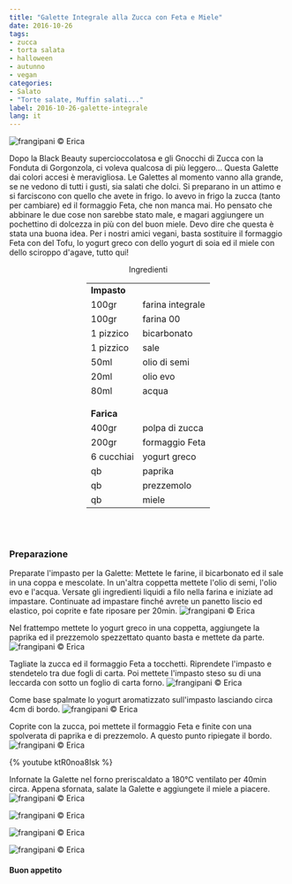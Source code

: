 ```yaml
---
title: "Galette Integrale alla Zucca con Feta e Miele"
date: 2016-10-26
tags:
- zucca
- torta salata
- halloween
- autunno
- vegan
categories:
- Salato
- "Torte salate, Muffin salati..."
label: 2016-10-26-galette-integrale
lang: it
---
```

![](../2016-10-26-galette-integrale-alla-zucca-con-feta-e-miele/header.jpg "frangipani © Erica")

Dopo la Black Beauty supercioccolatosa e gli Gnocchi di Zucca con la Fonduta di Gorgonzola, ci voleva qualcosa di più leggero... Questa Galette dai colori accesi è meravigliosa. Le Galettes al momento vanno alla grande, se ne vedono di tutti i gusti, sia salati che dolci. Si preparano in un attimo e si farciscono con quello che avete in frigo. Io avevo in frigo la zucca (tanto per cambiare) ed il formaggio Feta, che non manca mai. Ho pensato che abbinare le due cose non sarebbe stato male, e magari aggiungere un pochettino di dolcezza in più con del buon miele. Devo dire che questa è stata una buona idea. Per i nostri amici vegani, basta sostituire il formaggio Feta con del Tofu, lo yogurt greco con dello yogurt di soia ed il miele con dello sciroppo d'agave, tutto qui! 

<div id="wrapper" style="text-align: center">
  <div id="yourdiv" style="display: inline-block;">
    <div class="ingredients">
      <div class="ingredients-title">Ingredienti</div>
      <table>
        <tbody>
          <tr>
            <td colspan="2"><b>Impasto</b></td>
          </tr>
          <tr>
            <td>100gr</td>
            <td>farina integrale</td>
          </tr>
          <tr>
            <td>100gr</td>
            <td>farina 00</td>
          </tr>
          <tr>
            <td>1 pizzico</td>
            <td>bicarbonato</td>
          </tr>
          <tr>
            <td>1 pizzico</td>
            <td>sale</td>
          </tr>
          <tr>
            <td>50ml</td>
            <td>olio di semi</td>
          </tr>
          <tr>
            <td>20ml</td>
            <td>olio evo</td>
          </tr>
          <tr>
            <td>80ml</td>
            <td>acqua</td>
          </tr>
          <tr style="height: 15px;"></tr>
          <tr>          
            <td colspan="2"><b>Farica</b></td>
          </tr>
          <tr>
            <td>400gr</td>
            <td>polpa di zucca</td>
          </tr>
          <tr>
            <td>200gr</td>
            <td>formaggio Feta</td>
          </tr>
          <tr>
            <td>6 cucchiai</td>
            <td>yogurt greco</td>
          </tr>
          <tr>
            <td>qb</td>
            <td>paprika</td>
          </tr>
          <tr>
            <td>qb</td>
            <td>prezzemolo</td>
          </tr>
          <tr>
            <td>qb</td>
            <td>miele</td>
          </tr>
        </tbody>
      </table>
      <br></br>
    </div>
  </div>
</div>


<h3>
  <font color="grey">
    <i class="fa-solid fa-gears"></i>
  </font> Preparazione
</h3>

Preparate l'impasto per la Galette: Mettete le farine, il bicarbonato ed il sale in una coppa e mescolate. In un'altra coppetta mettete l'olio di semi, l'olio evo e l'acqua. Versate gli ingredienti liquidi a filo nella farina e iniziate ad impastare. Continuate ad impastare finché avrete un panetto liscio ed elastico, poi coprite e fate riposare per 20min.
![](../2016-10-26-galette-integrale-alla-zucca-con-feta-e-miele/impasto.jpg "frangipani © Erica")

Nel frattempo mettete lo yogurt greco in una coppetta, aggiungete la paprika ed il prezzemolo spezzettato quanto basta e mettete da parte.
![](../2016-10-26-galette-integrale-alla-zucca-con-feta-e-miele/yogurt.jpg "frangipani © Erica")

Tagliate la zucca ed il formaggio Feta a tocchetti. Riprendete l'impasto e stendetelo tra due fogli di carta. Poi mettete l'impasto steso su di una leccarda con sotto un foglio di carta forno.
![](../2016-10-26-galette-integrale-alla-zucca-con-feta-e-miele/impastosteso.jpg "frangipani © Erica")

Come base spalmate lo yogurt aromatizzato sull'impasto lasciando circa 4cm di bordo.
![](../2016-10-26-galette-integrale-alla-zucca-con-feta-e-miele/base.jpg "frangipani © Erica")

Coprite con la zucca, poi mettete il formaggio Feta e finite con una spolverata di paprika e di prezzemolo. A questo punto ripiegate il bordo.
![](../2016-10-26-galette-integrale-alla-zucca-con-feta-e-miele/teglia.jpg "frangipani © Erica")

{% youtube ktR0noa8Isk %}

Infornate la Galette nel forno preriscaldato a 180°C ventilato per 40min circa. Appena sfornata, salate la Galette e aggiungete il miele a piacere.
![](../2016-10-26-galette-integrale-alla-zucca-con-feta-e-miele/risultato1.jpg "frangipani © Erica")

![](../2016-10-26-galette-integrale-alla-zucca-con-feta-e-miele/risultato2.jpg "frangipani © Erica")

![](../2016-10-26-galette-integrale-alla-zucca-con-feta-e-miele/risultato3.jpg "frangipani © Erica")

![](../2016-10-26-galette-integrale-alla-zucca-con-feta-e-miele/risultato4.jpg "frangipani © Erica")


<h4>Buon appetito
  <font color="red">
    <i class="fa-regular fa-face-smile"></i>
  </font>
</h4>
